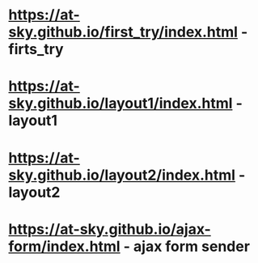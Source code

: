 # https://at-sky.github.io/first_try/index.html - firts_try
# https://at-sky.github.io/layout1/index.html - layout1
# https://at-sky.github.io/layout2/index.html - layout2
# https://at-sky.github.io/ajax-form/index.html - ajax form sender

